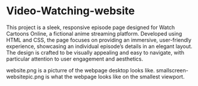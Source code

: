 # Video-Watching-website
This project is a sleek, responsive episode page designed for Watch Cartoons Online, a fictional anime streaming platform. Developed using HTML and CSS, the page focuses on providing an immersive, user-friendly experience, showcasing an individual episode’s details in an elegant layout. The design is crafted to be visually appealing and easy to navigate, with particular attention to user engagement and aesthetics.


website.png is a picturre of the webpage desktop looks like.
smallscreen-websitepic.png is what the webpage looks like on the smallest viewport.
